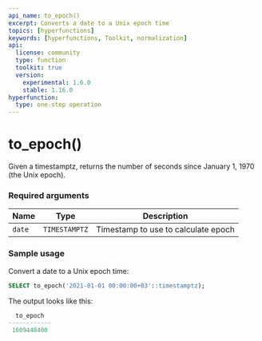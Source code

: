 ```yaml
---
api_name: to_epoch()
excerpt: Converts a date to a Unix epoch time
topics: [hyperfunctions]
keywords: [hyperfunctions, Toolkit, normalization]
api:
  license: community
  type: function
  toolkit: true
  version:
    experimental: 1.6.0
    stable: 1.16.0
hyperfunction:
  type: one-step operation
---
```


# to_epoch() <Tag type="toolkit" content="Toolkit" />

Given a timestamptz, returns the number of seconds since January 1, 1970 (the Unix epoch).

### Required arguments

|Name|Type|Description|
|-|-|-|
|`date`|`TIMESTAMPTZ`|Timestamp to use to calculate epoch|

### Sample usage

Convert a date to a Unix epoch time:

```sql
SELECT to_epoch('2021-01-01 00:00:00+03'::timestamptz);
```

The output looks like this:

```sql
  to_epoch
------------
 1609448400
```
